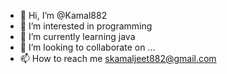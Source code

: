 - 👋 Hi, I’m @Kamal882
- 👀 I’m interested in programming
- 🌱 I’m currently learning java
- 💞️ I’m looking to collaborate on ...
- 📫 How to reach me skamaljeet882@gmail.com

<!---
Kamal882/Kamal882 is a ✨ special ✨ repository because its `README.md` (this file) appears on your GitHub profile.
You can click the Preview link to take a look at your changes.
--->
